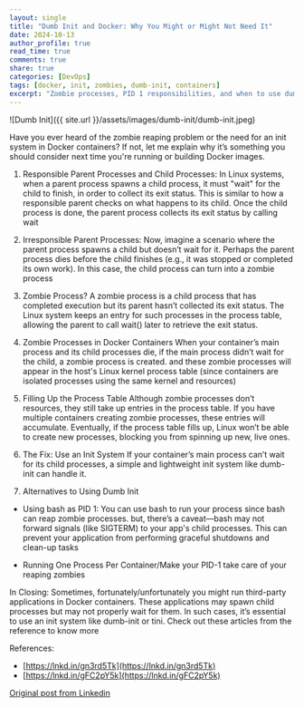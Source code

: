 ```yaml
---
layout: single
title: "Dumb Init and Docker: Why You Might or Might Not Need It"
date: 2024-10-13
author_profile: true
read_time: true
comments: true
share: true
categories: [DevOps]
tags: [docker, init, zombies, dumb-init, containers]
excerpt: "Zombie processes, PID 1 responsibilities, and when to use dumb-init in Docker."
---
```


![Dumb Init]({{ site.url }}/assets/images/dumb-init/dumb-init.jpeg)

Have you ever heard of the zombie reaping problem or the need for an init system in Docker containers? If not, let me explain why it’s something you should consider next time you're running or building Docker images.

1. Responsible Parent Processes and Child Processes:
In Linux systems, when a parent process spawns a child process, it must "wait" for the child to finish, in order to collect its exit status. This is similar to how a responsible parent checks on what happens to its child. Once the child process is done, the parent process collects its exit status by calling wait

2. Irresponsible Parent Processes:
Now, imagine a scenario where the parent process spawns a child but doesn’t wait for it. Perhaps the parent process dies before the child finishes (e.g., it was stopped or completed its own work). In this case, the child process can turn into a zombie process

3. Zombie Process?
A zombie process is a child process that has completed execution but its parent hasn’t collected its exit status. The Linux system keeps an entry for such processes in the process table, allowing the parent to call wait() later to retrieve the exit status.

4. Zombie Processes in Docker Containers
When your container’s main process and its child processes die, if the main process didn’t wait for the child, a zombie process is created. and these zombie processes will appear in the host's Linux kernel process table (since containers are isolated processes using the same kernel and resources)

5. Filling Up the Process Table
Although zombie processes don’t resources, they still take up entries in the process table. If you have multiple containers creating zombie processes, these entries will accumulate. Eventually, if the process table fills up, Linux won’t be able to create new processes, blocking you from spinning up new, live ones.

6. The Fix: Use an Init System
If your container’s main process can’t wait for its child processes, a simple and lightweight init system like dumb-init can handle it.

7. Alternatives to Using Dumb Init
- Using bash as PID 1: You can use bash to run your process since bash can reap zombie processes. but, there’s a caveat—bash may not forward signals (like SIGTERM) to your app's child processes. This can prevent your application from performing graceful shutdowns and clean-up tasks

- Running One Process Per Container/Make your PID-1 take care of your reaping zombies

In Closing:
Sometimes, fortunately/unfortunately you might run third-party applications in Docker containers. These applications may spawn child processes but may not properly wait for them. In such cases, it’s essential to use an init system like dumb-init or tini. Check out these articles from the reference to know more 

References:
- [https://lnkd.in/gn3rd5Tk](https://lnkd.in/gn3rd5Tk)
- [https://lnkd.in/gFC2pY5k](https://lnkd.in/gFC2pY5k)


[Original post from Linkedin](https://www.linkedin.com/posts/anandhu-gopi-691b35144_dumb-init-and-docker-why-you-might-or-might-activity-7251219245135503360-3_HH)
